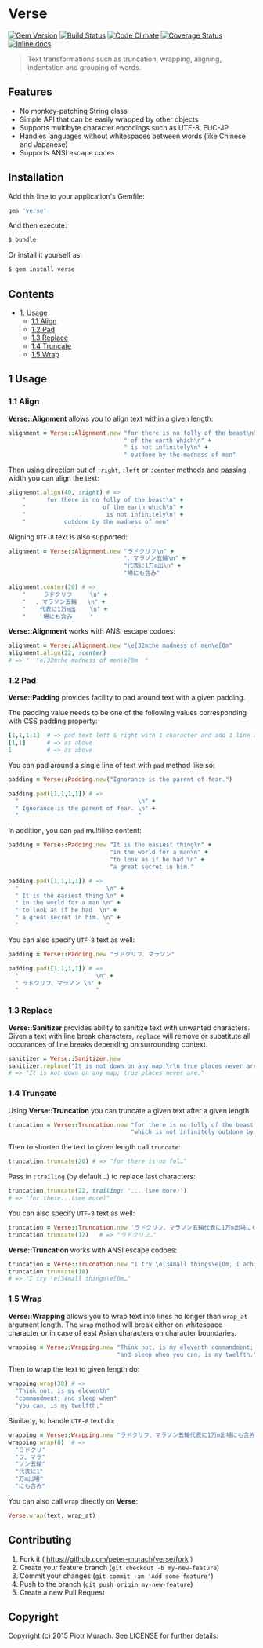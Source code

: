 # Verse
[![Gem Version](https://badge.fury.io/rb/verse.png)][gem]
[![Build Status](https://secure.travis-ci.org/peter-murach/verse.png?branch=master)][travis]
[![Code Climate](https://codeclimate.com/github/peter-murach/verse.png)][codeclimate]
[![Coverage Status](https://coveralls.io/repos/peter-murach/verse/badge.png)][coverage]
[![Inline docs](http://inch-ci.org/github/peter-murach/verse.png)][inchpages]

[gem]: http://badge.fury.io/rb/verse
[travis]: http://travis-ci.org/peter-murach/verse
[codeclimate]: https://codeclimate.com/github/peter-murach/verse
[coverage]: https://coveralls.io/r/peter-murach/verse
[inchpages]: http://inch-ci.org/github/peter-murach/verse

> Text transformations such as truncation, wrapping, aligning, indentation and grouping of words.

## Features

* No monkey-patching String class
* Simple API that can be easily wrapped by other objects
* Supports multibyte character encodings such as UTF-8, EUC-JP
* Handles languages without whitespaces between words (like Chinese and Japanese)
* Supports ANSI escape codes

## Installation

Add this line to your application's Gemfile:

```ruby
gem 'verse'
```

And then execute:

```bash
$ bundle
```

Or install it yourself as:

```bash
$ gem install verse
```

## Contents

* [1. Usage](#1-usage)
  * [1.1 Align](#11-align)
  * [1.2 Pad](#12-pad)
  * [1.3 Replace](#13-replace)
  * [1.4 Truncate](#14-truncate)
  * [1.5 Wrap](#15-wrap)

## 1 Usage

### 1.1 Align

**Verse::Alignment** allows you to align text within a given length:

```ruby
alignment = Verse::Alignment.new "for there is no folly of the beast\n" +
                                 " of the earth which\n" +
                                 " is not infinitely\n" +
                                 " outdone by the madness of men"
```

Then using direction out of `:right`, `:left` or `:center` methods and passing width you can align the text:

```ruby
alignemnt.align(40, :right) # =>
    "      for there is no folly of the beast\n" +
    "                      of the earth which\n" +
    "                       is not infinitely\n" +
    "           outdone by the madness of men"
```

Aligning `UTF-8` text is also supported:

```ruby
alignment = Verse::Alignment.new "ラドクリフ\n" +
                                 "、マラソン五輪\n" +
                                 "代表に1万m出\n" +
                                 "場にも含み"

alignment.center(20) # =>
    "     ラドクリフ     \n" +
    "   、マラソン五輪   \n" +
    "    代表に1万m出    \n" +
    "     場にも含み     "
```

**Verse::Alignment** works with ANSI escape codoes:

```ruby
alignment = Verse::Alignment.new "\e[32mthe madness of men\e[0m"
alignment.align(22, :center)
# => "  \e[32mthe madness of men\e[0m  "
```

### 1.2 Pad

**Verse::Padding** provides facility to pad around text with a given padding.

The padding value needs to be one of the following values corresponding with CSS padding property:

```ruby
[1,1,1,1]  # => pad text left & right with 1 character and add 1 line above & below
[1,1]      # => as above
1          # => as above
```

You can pad around a single line of text with `pad` method like so:

```ruby
padding = Verse::Padding.new("Ignorance is the parent of fear.")

padding.pad([1,1,1,1]) # =>
  "                                  \n" +
  " Ignorance is the parent of fear. \n" +
  "                                  "
```

In addition, you can `pad` multiline content:

```ruby
padding = Verse::Padding.new "It is the easiest thing\n" +
                             "in the world for a man\n" +
                             "to look as if he had \n" +
                             "a great secret in him."

padding.pad([1,1,1,1]) # =>
  "                         \n" +
  " It is the easiest thing \n" +
  " in the world for a man \n" +
  " to look as if he had  \n" +
  " a great secret in him. \n" +
  "                         "
```

You can also specify `UTF-8` text as well:

```ruby
padding = Verse::Padding.new "ラドクリフ、マラソン"

padding.pad([1,1,1,1]) # =>
  "                      \n" +
  " ラドクリフ、マラソン \n" +
  "                      "
```

### 1.3 Replace

**Verse::Sanitizer** provides ability to sanitize text with unwanted characters. Given a text with line break characters, `replace` will remove or substitute all occurances of line breaks depending on surrounding context.

```ruby
sanitizer = Verse::Sanitizer.new
sanitizer.replace("It is not down on any map;\r\n true places never are.")
# => "It is not down on any map; true places never are."
```

### 1.4 Truncate

Using **Verse::Truncation** you can truncate a given text after a given length.

```ruby
truncation = Verse::Truncation.new "for there is no folly of the beast of the earth " +
                                   "which is not infinitely outdone by the madness of men"

```

Then to shorten the text to given length call `truncate`:

```ruby
truncation.truncate(20) # => "for there is no fol…"
```

Pass in `:trailing` (by default `…`) to replace last characters:

```ruby
truncation.truncate(22, trailing: '... (see more)')
# => "for there...(see more)"
```

You can also specify `UTF-8` text as well:

```ruby
truncation = Verse::Truncation.new 'ラドクリフ、マラソン五輪代表に1万m出場にも含み'
truncation.truncate(12)   # => "ラドクリフ…"
```

**Verse::Truncation** works with ANSI escape codoes:

```ruby
truncation = Verse::Trucnation.new "I try \e[34mall things\e[0m, I achieve what I can"
truncation.truncate(18)
# => "I try \e[34mall things\e[0m…"
```

### 1.5 Wrap

**Verse::Wrapping** allows you to wrap text into lines no longer than `wrap_at` argument length. The `wrap` method will break either on whitespace character or in case of east Asian characters on character boundaries.

```ruby
wrapping = Verse::Wrapping.new "Think not, is my eleventh commandment; " +
                               "and sleep when you can, is my twelfth."

```

Then to wrap the text to given length do:

```ruby
wrapping.wrap(30) # =>
  "Think not, is my eleventh"
  "commandment; and sleep when"
  "you can, is my twelfth."
```

Similarly, to handle `UTF-8` text do:

```ruby
wrapping = Verse::Wrapping.new "ラドクリフ、マラソン五輪代表に1万m出場にも含み"
wrapping.wrap(8)  # =>
  "ラドクリ"
  "フ、マラ"
  "ソン五輪"
  "代表に1"
  "万m出場"
  "にも含み"
```

You can also call `wrap` directly on **Verse**:

```ruby
Verse.wrap(text, wrap_at)
```

## Contributing

1. Fork it ( https://github.com/peter-murach/verse/fork )
2. Create your feature branch (`git checkout -b my-new-feature`)
3. Commit your changes (`git commit -am 'Add some feature'`)
4. Push to the branch (`git push origin my-new-feature`)
5. Create a new Pull Request

## Copyright

Copyright (c) 2015 Piotr Murach. See LICENSE for further details.
